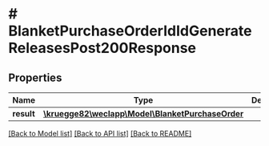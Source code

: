 # # BlanketPurchaseOrderIdIdGenerateReleasesPost200Response

## Properties

Name | Type | Description | Notes
------------ | ------------- | ------------- | -------------
**result** | [**\kruegge82\weclapp\Model\BlanketPurchaseOrder**](BlanketPurchaseOrder.md) |  | [optional]

[[Back to Model list]](../../README.md#models) [[Back to API list]](../../README.md#endpoints) [[Back to README]](../../README.md)
